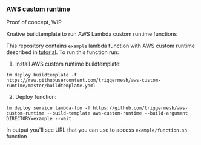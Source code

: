 ### AWS custom runtime

Proof of concept, WIP

Knative buildtemplate to run AWS Lambda custom runtime functions 

This repository contains `example` lambda function with AWS custom runtime described in [tutorial](https://docs.aws.amazon.com/lambda/latest/dg/runtimes-walkthrough.html). To run this function run:

1. Install AWS custom runtime buildtemplate:
```
tm deploy buildtemplate -f https://raw.githubusercontent.com/triggermesh/aws-custom-runtime/master/buildtemplate.yaml
```

2. Deploy function:
```
tm deploy service lambda-foo -f https://github.com/triggermesh/aws-custom-runtime --build-template aws-custom-runtime --build-argument DIRECTORY=example --wait
```

In output you'll see URL that you can use to access `example/function.sh` function